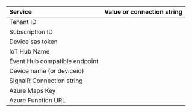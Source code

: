 | Service                       | Value or connection string |
| :---------------------------- | :------------------------- |
| Tenant ID                     |
| Subscription ID               |
| Device sas token              |
| IoT Hub Name                  |
| Event Hub compatible endpoint |
| Device name (or deviceid)     |
| SignalR Connection string     |
| Azure Maps Key                |
| Azure Function URL            |
